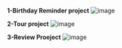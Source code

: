 **1-Birthday Reminder project**
![image](https://user-images.githubusercontent.com/60480896/169658687-a06e624b-fbe7-4287-ba5f-5c95d171707d.png)

**2-Tour project**
![image](https://user-images.githubusercontent.com/60480896/169665382-474c542c-2d86-43dc-8239-3878fb432c83.png)

**3-Review Proeject**
![image](https://user-images.githubusercontent.com/60480896/169667105-aabd0081-c9e5-4558-ba29-ac19356fc8e2.png)
